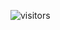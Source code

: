 ![visitors](https://visitor-badge.glitch.me/badge?page_id=lele394.lele394&left_color=green&right_color=red)
